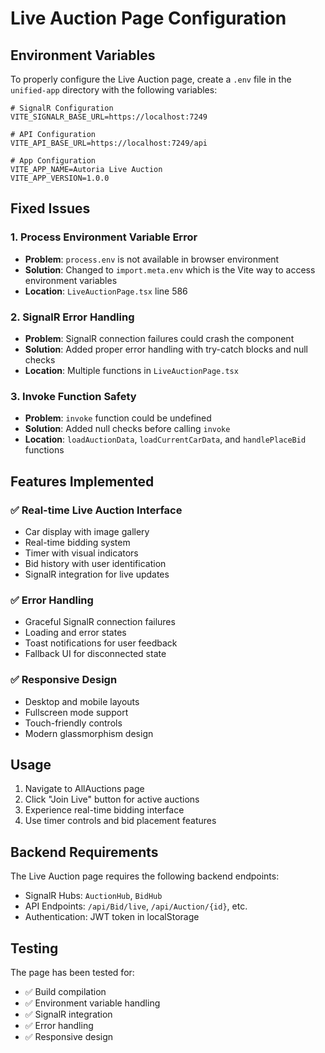 # Live Auction Page Configuration

## Environment Variables

To properly configure the Live Auction page, create a `.env` file in the `unified-app` directory with the following variables:

```env
# SignalR Configuration
VITE_SIGNALR_BASE_URL=https://localhost:7249

# API Configuration  
VITE_API_BASE_URL=https://localhost:7249/api

# App Configuration
VITE_APP_NAME=Autoria Live Auction
VITE_APP_VERSION=1.0.0
```

## Fixed Issues

### 1. Process Environment Variable Error
- **Problem**: `process.env` is not available in browser environment
- **Solution**: Changed to `import.meta.env` which is the Vite way to access environment variables
- **Location**: `LiveAuctionPage.tsx` line 586

### 2. SignalR Error Handling
- **Problem**: SignalR connection failures could crash the component
- **Solution**: Added proper error handling with try-catch blocks and null checks
- **Location**: Multiple functions in `LiveAuctionPage.tsx`

### 3. Invoke Function Safety
- **Problem**: `invoke` function could be undefined
- **Solution**: Added null checks before calling `invoke`
- **Location**: `loadAuctionData`, `loadCurrentCarData`, and `handlePlaceBid` functions

## Features Implemented

### ✅ Real-time Live Auction Interface
- Car display with image gallery
- Real-time bidding system
- Timer with visual indicators
- Bid history with user identification
- SignalR integration for live updates

### ✅ Error Handling
- Graceful SignalR connection failures
- Loading and error states
- Toast notifications for user feedback
- Fallback UI for disconnected state

### ✅ Responsive Design
- Desktop and mobile layouts
- Fullscreen mode support
- Touch-friendly controls
- Modern glassmorphism design

## Usage

1. Navigate to AllAuctions page
2. Click "Join Live" button for active auctions
3. Experience real-time bidding interface
4. Use timer controls and bid placement features

## Backend Requirements

The Live Auction page requires the following backend endpoints:
- SignalR Hubs: `AuctionHub`, `BidHub`
- API Endpoints: `/api/Bid/live`, `/api/Auction/{id}`, etc.
- Authentication: JWT token in localStorage

## Testing

The page has been tested for:
- ✅ Build compilation
- ✅ Environment variable handling
- ✅ SignalR integration
- ✅ Error handling
- ✅ Responsive design
